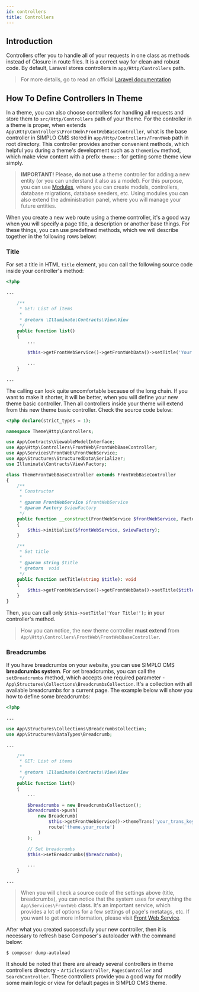 ```yaml
---
id: controllers
title: Controllers
---
```


## Introduction

Controllers offer you to handle all of your requests in one class as methods instead of Closure in route files. It is a correct way 
for clean and robust code. By default, Laravel stores controllers in `app/Http/Controllers` path. 

> For more details, go to read an official [Laravel documentation](https://laravel.com/docs/5.8/controllers)

## How To Define Controllers In Theme

In a theme, you can also choose controllers for handling all requests and store them to `src/Http/Controllers` path of 
your theme. For the controller in a theme is proper, when extends `App\Http\Controllers\FrontWeb\FrontWebBaseController`, what is the base 
controller in SIMPLO CMS stored in `app/Http/Controllers/FrontWeb` path in root directory. This controller provides another convenient
methods, which helpful you during a theme's development such as a `themeView` method, which make view content with a prefix `theme::` for getting 
some theme view simply.

> **IMPORTANT!** Please, **do not use** a theme controller for adding a new entity (or you can understand it also as a model). For this purpose, you can use
> [Modules](../modules/general.md), where you can create models, controllers, database migrations, database seeders, etc. Using modules you can also extend
> the administration panel, where you will manage your future entities.

When you create a new web route using a theme controller, it's a good way when you will specify a page title, a description or another base things. For 
these things, you can use predefined methods, which we will describe together in the following rows below:

### Title

For set a title in HTML `title` element, you can call the following source code inside your controller's method:

```php
<?php

...

    /**
     * GET: List of items
     *
     * @return \Illuminate\Contracts\View\View
     */
    public function list()
    {
        ...

        $this->getFrontWebService()->getFrontWebData()->setTitle('Your Title!');

        ...
    }

...

```

The calling can look quite uncomfortable because of the long chain. If you want to make it shorter, it will be better, when you will define your new theme
basic controller. Then all controllers inside your theme will extend from this new theme basic controller. Check the source code below:

```php
<?php declare(strict_types = 1);

namespace Theme\Http\Controllers;

use App\Contracts\ViewableModelInterface;
use App\Http\Controllers\FrontWeb\FrontWebBaseController;
use App\Services\FrontWeb\FrontWebService;
use App\Structures\StructuredData\Serializer;
use Illuminate\Contracts\View\Factory;

class ThemeFrontWebBaseController extends FrontWebBaseController
{
    /**
     * Constructor
     *
     * @param FrontWebService $frontWebService
     * @param Factory $viewFactory
     */
    public function __construct(FrontWebService $frontWebService, Factory $viewFactory)
    {
        $this->initialize($frontWebService, $viewFactory);
    }

    /**
     * Set title
     *
     * @param string $title
     * @return  void
     */
    public function setTitle(string $title): void
    {
        $this->getFrontWebService()->getFrontWebData()->setTitle($title);
    }
}
```

Then, you can call only `$this->setTitle('Your Title!');` in your controller's method.

> How you can notice, the new theme controller **must extend** from `App\Http\Controllers\FrontWeb\FrontWebBaseController`.

### Breadcrumbs

If you have breadcrumbs on your website, you can use SIMPLO CMS **breadcrumbs system**. For set breadcrumbs, you can call the `setBreadcrumbs` method, which
accepts one required parameter - `App\Structures\Collections\BreadcrumbsCollection`. It's a collection with all available breadcrumbs for a current page. The example below
will show you how to define some breadcrumbs: 

```php 
<?php

...

use App\Structures\Collections\BreadcrumbsCollection;
use App\Structures\DataTypes\Breadcrumb;

...

    /**
     * GET: List of items
     *
     * @return \Illuminate\Contracts\View\View
     */
    public function list()
    {
        ...

        $breadcrumbs = new BreadcrumbsCollection();
        $breadcrumbs->push(
            new Breadcrumb(
                $this->getFrontWebService()->themeTrans('your_trans_key'),
                route('theme.your_route')
            )
        );

        // Set breadcrumbs
        $this->setBreadcrumbs($breadcrumbs);

        ...
    }

...

```

> When you will check a source code of the settings above (title, breadcrumbs), you can notice that the system uses for everything 
> the `App\Services\FrontWeb` class. It's an important service, which provides a lot of options for a few settings of page's metatags, etc.
> If you want to get more information, please visit [Front Web Service](../services/front-web.md). 

After what you created successfully your new controller, then it is necessary to refresh base Composer's autoloader with the command below:
```text 
$ composer dump-autoload
```

It should be noted that there are already several controllers in theme controllers directory - `ArticlesController`, `PagesController` and 
`SearchController`. These controllers provide you a good way for modify some main logic or view for default pages in SIMPLO CMS theme.